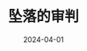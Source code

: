 ---
layout: page
title: 坠落的审判
description: >
  较为温和的女性主义电影，加一星支持。
category: 电影
img: assets/img/movie/2024/zhui_luo_de_shen_pan.webp
star: 4
date: 2024-04-01
---